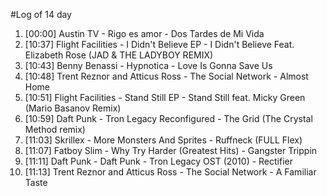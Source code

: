 #Log of 14 day

1. [00:00] Austin TV - Rigo es amor - Dos Tardes de Mi Vida
1. [10:37] Flight Facilities - I Didn't Believe EP - I Didn't Believe Feat. Elizabeth Rose (JAD & THE LADYBOY REMIX)
1. [10:43] Benny Benassi - Hypnotica - Love Is Gonna Save Us
1. [10:48] Trent Reznor and Atticus Ross - The Social Network - Almost Home
1. [10:51] Flight Facilities - Stand Still EP - Stand Still feat. Micky Green (Mario Basanov Remix)
1. [10:59] Daft Punk - Tron Legacy Reconfigured - The Grid (The Crystal Method remix)
1. [11:03] Skrillex - More Monsters And Sprites - Ruffneck (FULL Flex)
1. [11:07] Fatboy Slim - Why Try Harder (Greatest Hits) - Gangster Trippin
1. [11:11] Daft Punk - Daft Punk - Tron Legacy OST (2010) - Rectifier
1. [11:13] Trent Reznor and Atticus Ross - The Social Network - A Familiar Taste

